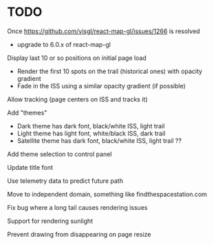 # TODO

Once https://github.com/visgl/react-map-gl/issues/1266 is resolved
* upgrade to 6.0.x of react-map-gl

Display last 10 or so positions on initial page load
* Render the first 10 spots on the trail (historical ones) with opacity gradient
* Fade in the ISS using a similar opacity gradient (if possible)

Allow tracking (page centers on ISS and tracks it)

Add "themes"
* Dark theme has dark font, black/white ISS, light trail
* Light theme has light font, white/black ISS, dark trail
* Satellite theme has dark font, black/white ISS, light trail ??

Add theme selection to control panel

Update title font

Use telemetry data to predict future path

Move to independent domain, something like findthespacestation.com

Fix bug where a long tail causes rendering issues

Support for rendering sunlight

Prevent drawing from disappearing on page resize